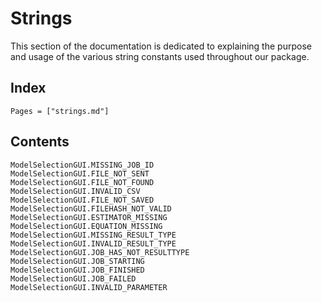 # Strings

This section of the documentation is dedicated to explaining the purpose and usage of the various string constants used throughout our package.

## Index

```@index
Pages = ["strings.md"]
```

## Contents

```@docs
ModelSelectionGUI.MISSING_JOB_ID
ModelSelectionGUI.FILE_NOT_SENT
ModelSelectionGUI.FILE_NOT_FOUND
ModelSelectionGUI.INVALID_CSV
ModelSelectionGUI.FILE_NOT_SAVED
ModelSelectionGUI.FILEHASH_NOT_VALID
ModelSelectionGUI.ESTIMATOR_MISSING
ModelSelectionGUI.EQUATION_MISSING
ModelSelectionGUI.MISSING_RESULT_TYPE
ModelSelectionGUI.INVALID_RESULT_TYPE
ModelSelectionGUI.JOB_HAS_NOT_RESULTTYPE
ModelSelectionGUI.JOB_STARTING
ModelSelectionGUI.JOB_FINISHED
ModelSelectionGUI.JOB_FAILED
ModelSelectionGUI.INVALID_PARAMETER
```
